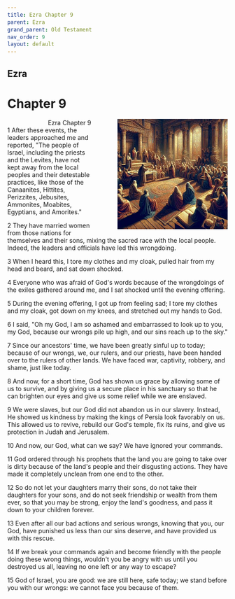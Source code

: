 ```yaml
---
title: Ezra Chapter 9
parent: Ezra
grand_parent: Old Testament
nav_order: 9
layout: default
---
```


## Ezra

# Chapter 9

<div style="clear: both; text-align: right;">
    <div style="max-width: 50%; height: auto; float: right; margin: 0 0 10px 10px; padding-left: 10%;">
        <img src="/assets/Image/Ezra/500/9.jpg" alt="Ezra Chapter 9" class="chapter-image">
    </div>
    <figcaption style="font-size: 14px; text-align: right;">Ezra Chapter 9</figcaption>
</div>
1 After these events, the leaders approached me and reported, "The people of Israel, including the priests and the Levites, have not kept away from the local peoples and their detestable practices, like those of the Canaanites, Hittites, Perizzites, Jebusites, Ammonites, Moabites, Egyptians, and Amorites."

2 They have married women from those nations for themselves and their sons, mixing the sacred race with the local people. Indeed, the leaders and officials have led this wrongdoing.

3 When I heard this, I tore my clothes and my cloak, pulled hair from my head and beard, and sat down shocked.

4 Everyone who was afraid of God's words because of the wrongdoings of the exiles gathered around me, and I sat shocked until the evening offering.

5 During the evening offering, I got up from feeling sad; I tore my clothes and my cloak, got down on my knees, and stretched out my hands to God.

6 I said, "Oh my God, I am so ashamed and embarrassed to look up to you, my God, because our wrongs pile up high, and our sins reach up to the sky."

7 Since our ancestors' time, we have been greatly sinful up to today; because of our wrongs, we, our rulers, and our priests, have been handed over to the rulers of other lands. We have faced war, captivity, robbery, and shame, just like today.

8 And now, for a short time, God has shown us grace by allowing some of us to survive, and by giving us a secure place in his sanctuary so that he can brighten our eyes and give us some relief while we are enslaved.

9 We were slaves, but our God did not abandon us in our slavery. Instead, He showed us kindness by making the kings of Persia look favorably on us. This allowed us to revive, rebuild our God's temple, fix its ruins, and give us protection in Judah and Jerusalem.

10 And now, our God, what can we say? We have ignored your commands.

11 God ordered through his prophets that the land you are going to take over is dirty because of the land's people and their disgusting actions. They have made it completely unclean from one end to the other.

12 So do not let your daughters marry their sons, do not take their daughters for your sons, and do not seek friendship or wealth from them ever, so that you may be strong, enjoy the land's goodness, and pass it down to your children forever.

13 Even after all our bad actions and serious wrongs, knowing that you, our God, have punished us less than our sins deserve, and have provided us with this rescue.

14 If we break your commands again and become friendly with the people doing these wrong things, wouldn't you be angry with us until you destroyed us all, leaving no one left or any way to escape?

15 God of Israel, you are good: we are still here, safe today; we stand before you with our wrongs: we cannot face you because of them.


